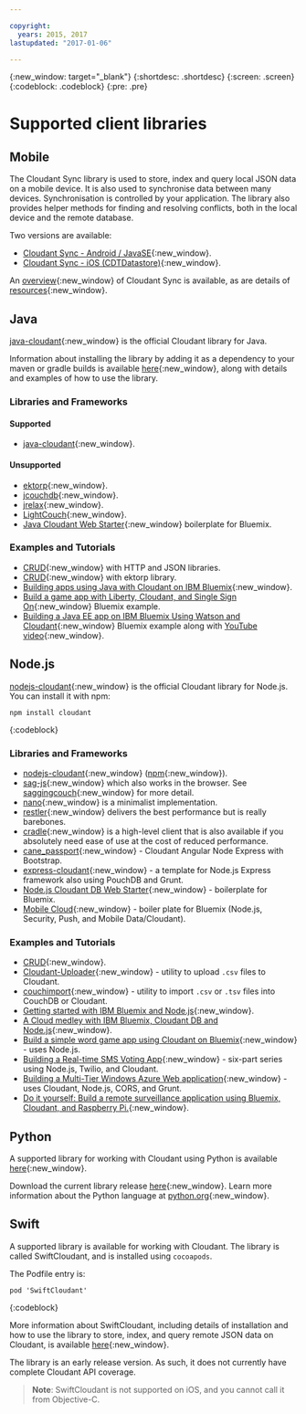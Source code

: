 ```yaml
---

copyright:
  years: 2015, 2017
lastupdated: "2017-01-06"

---
```


{:new_window: target="_blank"}
{:shortdesc: .shortdesc}
{:screen: .screen}
{:codeblock: .codeblock}
{:pre: .pre}

# Supported client libraries

## Mobile

The Cloudant Sync library is used to store,
index and query local JSON data on a mobile device.
It is also used to synchronise data between many devices.
Synchronisation is controlled by your application.
The library also provides helper methods for finding and resolving conflicts,
both in the local device and the remote database.

Two versions are available:

-   [Cloudant Sync - Android / JavaSE](https://github.com/cloudant/sync-android){:new_window}.
-   [Cloudant Sync - iOS (CDTDatastore)](https://github.com/cloudant/CDTDatastore){:new_window}.

An [overview](https://cloudant.com/product/cloudant-features/sync/){:new_window} of Cloudant Sync is available,
as are details of [resources](https://cloudant.com/cloudant-sync-resources/){:new_window}.

## Java

[java-cloudant](https://github.com/cloudant/java-cloudant){:new_window} is the official Cloudant library for Java.

Information about installing the library by adding it as a dependency to your maven or gradle builds is available
[here](https://github.com/cloudant/java-cloudant#installation-and-usage){:new_window},
along with details and examples of how to use the library.

### Libraries and Frameworks

#### Supported

-   [java-cloudant](https://github.com/cloudant/java-cloudant){:new_window}.

#### Unsupported

-   [ektorp](http://ektorp.org/){:new_window}.
-   [jcouchdb](http://code.google.com/p/jcouchdb/){:new_window}.
-   [jrelax](https://github.com/isterin/jrelax){:new_window}.
-   [LightCouch](http://www.lightcouch.org/){:new_window}.
-   [Java Cloudant Web Starter](https://ace.ng.bluemix.net/#/store/cloudOEPaneId=store&appTemplateGuid=CloudantJavaBPTemplate&fromCatalog=true){:new_window} boilerplate for Bluemix.

### Examples and Tutorials

-   [CRUD](https://github.com/cloudant/haengematte/tree/master/java){:new_window} with HTTP and JSON libraries.
-   [CRUD](https://github.com/cloudant/haengematte/tree/master/java/CrudWithEktorp){:new_window} with ektorp library.
-   [Building apps using Java with Cloudant on IBM Bluemix](https://cloudant.com/blog/building-apps-using-java-with-cloudant-on-ibm-bluemix/){:new_window}.
-   [Build a game app with Liberty, Cloudant, and Single Sign On](http://www.ibm.com/developerworks/cloud/library/cl-multiservicegame-app/index.html?ca=drs-){:new_window} Bluemix example.
-   [Building a Java EE app on IBM Bluemix Using Watson and Cloudant](https://developer.ibm.com/bluemix/2014/10/17/building-java-ee-app-ibm-bluemix-using-watson-cloudant/){:new_window} Bluemix example along with [YouTube video](https://www.youtube.com/watch?feature=youtu.be&v=9AFMY6m0LIU&app=desktop){:new_window}.


## Node.js

[nodejs-cloudant](https://github.com/cloudant/nodejs-cloudant){:new_window}
is the official Cloudant library for Node.js.
You can install it with npm:

```shell
npm install cloudant
```
{:codeblock}

### Libraries and Frameworks

-   [nodejs-cloudant](https://github.com/cloudant/nodejs-cloudant){:new_window} ([npm](https://www.npmjs.org/package/cloudant){:new_window}).
-   [sag-js](https://github.com/sbisbee/sag-js){:new_window} which also works in the browser.
    See [saggingcouch](https://github.com/sbisbee/saggingcouch.com){:new_window} for more detail.
-   [nano](https://github.com/dscape/nano){:new_window} is a minimalist implementation.
-   [restler](https://github.com/danwrong/restler){:new_window} delivers the best performance but is really barebones.
-   [cradle](https://github.com/flatiron/cradle){:new_window} is a high-level client that is also available
    if you absolutely need ease of use at the cost of reduced performance.
-   [cane_passport](https://github.com/ddemichele/cane_passport){:new_window} - Cloudant Angular Node Express with Bootstrap.
-   [express-cloudant](https://github.com/cloudant-labs/express-cloudant){:new_window} - a template for Node.js Express framework also using PouchDB and Grunt.
-   [Node.js Cloudant DB Web Starter](https://ace.ng.bluemix.net/#/store/cloudOEPaneId=store&appTemplateGuid=nodejscloudantbp&fromCatalog=true){:new_window} - boilerplate for Bluemix.
-   [Mobile Cloud](https://ace.ng.bluemix.net/#/store/cloudOEPaneId=store&appTemplateGuid=mobileBackendStarter&fromCatalog=true){:new_window} - boiler plate for Bluemix (Node.js, Security, Push, and Mobile Data/Cloudant).

### Examples and Tutorials

-   [CRUD](https://github.com/cloudant/haengematte/tree/master/nodejs){:new_window}.
-   [Cloudant-Uploader](https://github.com/garbados/Cloudant-Uploader){:new_window} - utility to upload `.csv` files to Cloudant.
-   [couchimport](https://github.com/glynnbird/couchimport){:new_window} - utility to import `.csv` or `.tsv` files into CouchDB or Cloudant.
-   [Getting started with IBM Bluemix and Node.js](http://thoughtsoncloud.com/2014/07/getting-started-ibm-bluemix-node-js/){:new_window}.
-   [A Cloud medley with IBM Bluemix, Cloudant DB and Node.js](https://gigadom.wordpress.com/2014/08/15/a-cloud-medley-with-ibm-bluemix-cloudant-db-and-node-js/){:new_window}.
-   [Build a simple word game app using Cloudant on Bluemix](http://www.ibm.com/developerworks/cloud/library/cl-guesstheword-app/index.html?ca=drs-){:new_window} - uses Node.js.
-   [Building a Real-time SMS Voting App](https://www.twilio.com/blog/2012/09/building-a-real-time-sms-voting-app-part-1-node-js-couchdb.html){:new_window} - six-part series using Node.js, Twilio, and Cloudant.
-   [Building a Multi-Tier Windows Azure Web application](http://msopentech.com/blog/2013/12/19/tutorial-building-multi-tier-windows-azure-web-application-use-cloudants-couchdb-service-node-js-cors-grunt-2/){:new_window} - uses Cloudant, Node.js, CORS, and Grunt.
-   [Do it yourself: Build a remote surveillance application using Bluemix, Cloudant, and Raspberry Pi.](http://www.ibm.com/developerworks/library/ba-remoteservpi-app/index.html){:new_window}.

## Python

A supported library for working with Cloudant using Python is
available [here](https://github.com/cloudant/python-cloudant){:new_window}.

Download the current library release [here](https://pypi.python.org/pypi/cloudant/){:new_window}.
Learn more information about the Python language at [python.org](https://www.python.org/about/){:new_window}. 

## Swift

A supported library is available for working with Cloudant.
The library is called SwiftCloudant,
and is installed using `cocoapods`.

The Podfile entry is:

```shell
pod 'SwiftCloudant'
```
{:codeblock}

More information about SwiftCloudant,
including details of installation and how to use the library to store,
index,
and query remote JSON data on Cloudant,
is available [here](https://github.com/cloudant/swift-cloudant){:new_window}.

The library is an early release version.
As such,
it does not currently have complete Cloudant API coverage. 

>   **Note**: SwiftCloudant is not supported on iOS,
    and you cannot call it from Objective-C.